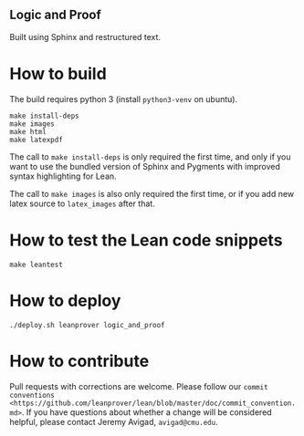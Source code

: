Logic and Proof
---------------

Built using Sphinx and restructured text.

# How to build

The build requires python 3 (install `python3-venv` on ubuntu).

```
make install-deps
make images
make html
make latexpdf
```

The call to `make install-deps` is only required the first time, and only if you want to use the bundled version of Sphinx and Pygments with improved syntax highlighting for Lean.

The call to `make images` is also only required the first time, or if you add new latex source to `latex_images` after that.

# How to test the Lean code snippets

```
make leantest
```

# How to deploy

```
./deploy.sh leanprover logic_and_proof
```

# How to contribute

Pull requests with corrections are welcome. Please follow our `commit conventions <https://github.com/leanprover/lean/blob/master/doc/commit_convention.md>`. If you have questions about whether a change will be considered helpful, please contact Jeremy Avigad, ``avigad@cmu.edu``.